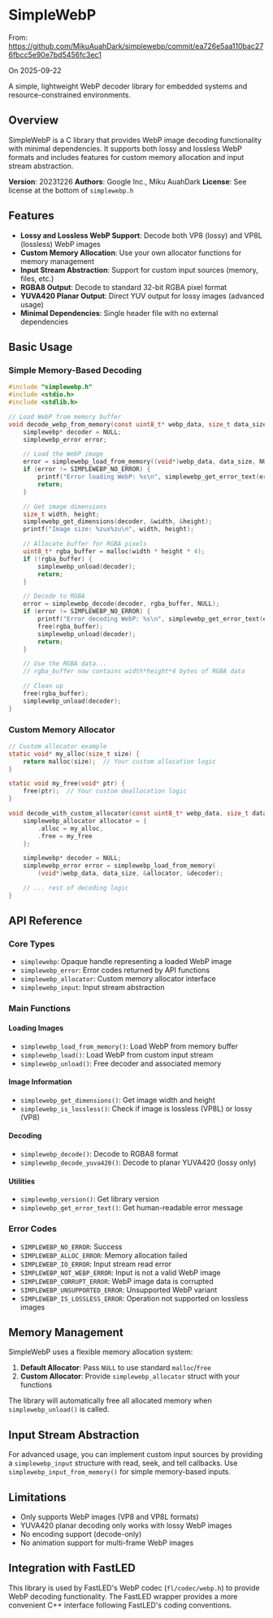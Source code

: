 # SimpleWebP

From: https://github.com/MikuAuahDark/simplewebp/commit/ea726e5aa110bac276fbcc5e90e7bd5456fc3ec1

On 2025-09-22



A simple, lightweight WebP decoder library for embedded systems and resource-constrained environments.

## Overview

SimpleWebP is a C library that provides WebP image decoding functionality with minimal dependencies. It supports both lossy and lossless WebP formats and includes features for custom memory allocation and input stream abstraction.

**Version**: 20231226
**Authors**: Google Inc., Miku AuahDark
**License**: See license at the bottom of `simplewebp.h`

## Features

- **Lossy and Lossless WebP Support**: Decode both VP8 (lossy) and VP8L (lossless) WebP images
- **Custom Memory Allocation**: Use your own allocator functions for memory management
- **Input Stream Abstraction**: Support for custom input sources (memory, files, etc.)
- **RGBA8 Output**: Decode to standard 32-bit RGBA pixel format
- **YUVA420 Planar Output**: Direct YUV output for lossy images (advanced usage)
- **Minimal Dependencies**: Single header file with no external dependencies

## Basic Usage

### Simple Memory-Based Decoding

```c
#include "simplewebp.h"
#include <stdio.h>
#include <stdlib.h>

// Load WebP from memory buffer
void decode_webp_from_memory(const uint8_t* webp_data, size_t data_size) {
    simplewebp* decoder = NULL;
    simplewebp_error error;

    // Load the WebP image
    error = simplewebp_load_from_memory((void*)webp_data, data_size, NULL, &decoder);
    if (error != SIMPLEWEBP_NO_ERROR) {
        printf("Error loading WebP: %s\n", simplewebp_get_error_text(error));
        return;
    }

    // Get image dimensions
    size_t width, height;
    simplewebp_get_dimensions(decoder, &width, &height);
    printf("Image size: %zux%zu\n", width, height);

    // Allocate buffer for RGBA pixels
    uint8_t* rgba_buffer = malloc(width * height * 4);
    if (!rgba_buffer) {
        simplewebp_unload(decoder);
        return;
    }

    // Decode to RGBA
    error = simplewebp_decode(decoder, rgba_buffer, NULL);
    if (error != SIMPLEWEBP_NO_ERROR) {
        printf("Error decoding WebP: %s\n", simplewebp_get_error_text(error));
        free(rgba_buffer);
        simplewebp_unload(decoder);
        return;
    }

    // Use the RGBA data...
    // rgba_buffer now contains width*height*4 bytes of RGBA data

    // Clean up
    free(rgba_buffer);
    simplewebp_unload(decoder);
}
```

### Custom Memory Allocator

```c
// Custom allocator example
static void* my_alloc(size_t size) {
    return malloc(size);  // Your custom allocation logic
}

static void my_free(void* ptr) {
    free(ptr);  // Your custom deallocation logic
}

void decode_with_custom_allocator(const uint8_t* webp_data, size_t data_size) {
    simplewebp_allocator allocator = {
        .alloc = my_alloc,
        .free = my_free
    };

    simplewebp* decoder = NULL;
    simplewebp_error error = simplewebp_load_from_memory(
        (void*)webp_data, data_size, &allocator, &decoder);

    // ... rest of decoding logic
}
```

## API Reference

### Core Types

- `simplewebp`: Opaque handle representing a loaded WebP image
- `simplewebp_error`: Error codes returned by API functions
- `simplewebp_allocator`: Custom memory allocator interface
- `simplewebp_input`: Input stream abstraction

### Main Functions

#### Loading Images
- `simplewebp_load_from_memory()`: Load WebP from memory buffer
- `simplewebp_load()`: Load WebP from custom input stream
- `simplewebp_unload()`: Free decoder and associated memory

#### Image Information
- `simplewebp_get_dimensions()`: Get image width and height
- `simplewebp_is_lossless()`: Check if image is lossless (VP8L) or lossy (VP8)

#### Decoding
- `simplewebp_decode()`: Decode to RGBA8 format
- `simplewebp_decode_yuva420()`: Decode to planar YUVA420 (lossy only)

#### Utilities
- `simplewebp_version()`: Get library version
- `simplewebp_get_error_text()`: Get human-readable error message

### Error Codes

- `SIMPLEWEBP_NO_ERROR`: Success
- `SIMPLEWEBP_ALLOC_ERROR`: Memory allocation failed
- `SIMPLEWEBP_IO_ERROR`: Input stream read error
- `SIMPLEWEBP_NOT_WEBP_ERROR`: Input is not a valid WebP image
- `SIMPLEWEBP_CORRUPT_ERROR`: WebP image data is corrupted
- `SIMPLEWEBP_UNSUPPORTED_ERROR`: Unsupported WebP variant
- `SIMPLEWEBP_IS_LOSSLESS_ERROR`: Operation not supported on lossless images

## Memory Management

SimpleWebP uses a flexible memory allocation system:

1. **Default Allocator**: Pass `NULL` to use standard `malloc`/`free`
2. **Custom Allocator**: Provide `simplewebp_allocator` struct with your functions

The library will automatically free all allocated memory when `simplewebp_unload()` is called.

## Input Stream Abstraction

For advanced usage, you can implement custom input sources by providing a `simplewebp_input` structure with read, seek, and tell callbacks. Use `simplewebp_input_from_memory()` for simple memory-based inputs.

## Limitations

- Only supports WebP images (VP8 and VP8L formats)
- YUVA420 planar decoding only works with lossy WebP images
- No encoding support (decode-only)
- No animation support for multi-frame WebP images

## Integration with FastLED

This library is used by FastLED's WebP codec (`fl/codec/webp.h`) to provide WebP decoding functionality. The FastLED wrapper provides a more convenient C++ interface following FastLED's coding conventions.
